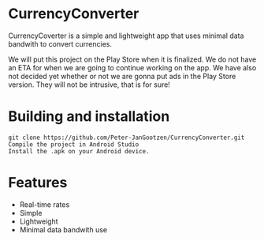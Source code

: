 # CurrencyConverter
CurrencyCoverter is a simple and lightweight app that uses minimal data bandwith to convert currencies.

We will put this project on the Play Store when it is finalized. We do not have an ETA for when we are going to continue working on the app.
We have also not decided yet whether or not we are gonna put ads in the Play Store version. They will not be intrusive, that is for sure!

# Building and installation
```
git clone https://github.com/Peter-JanGootzen/CurrencyConverter.git
Compile the project in Android Studio
Install the .apk on your Android device.
```

# Features
 - Real-time rates
 - Simple
 - Lightweight
 - Minimal data bandwith use
